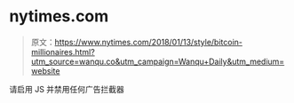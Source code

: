 # nytimes.com

> 原文：<https://www.nytimes.com/2018/01/13/style/bitcoin-millionaires.html?utm_source=wanqu.co&utm_campaign=Wanqu+Daily&utm_medium=website>

请启用 JS 并禁用任何广告拦截器